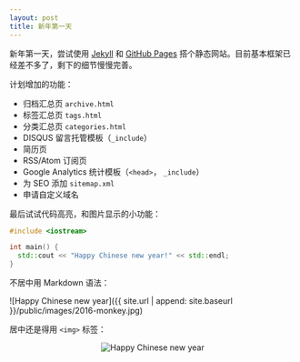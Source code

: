 ```yaml
---
layout: post
title: 新年第一天
---
```


新年第一天，尝试使用 [Jekyll](http://jekyllrb.com) 和 [GitHub Pages](https://pages.github.com) 搭个静态网站。目前基本框架已经差不多了，剩下的细节慢慢完善。

计划增加的功能：

- 归档汇总页 `archive.html`
- 标签汇总页 `tags.html`
- 分类汇总页 `categories.html`
- DISQUS 留言托管模板（`_include`）
- 简历页
- RSS/Atom 订阅页
- Google Analytics 统计模板（`<head>`， `_include`）
- 为 SEO 添加 `sitemap.xml`
- 申请自定义域名

最后试试代码高亮，和图片显示的小功能：

```cpp
#include <iostream>

int main() {
  std::cout << "Happy Chinese new year!" << std::endl;
}
```
不居中用 Markdown 语法：

![Happy Chinese new year]({{ site.url | append: site.baseurl }}/public/images/2016-monkey.jpg)

居中还是得用 `<img>` 标签：

<div align="center"><img alt="Happy Chinese new year" src="{{ site.url | append: site.baseurl }}/public/images/2016-monkey.jpg" /></div>
